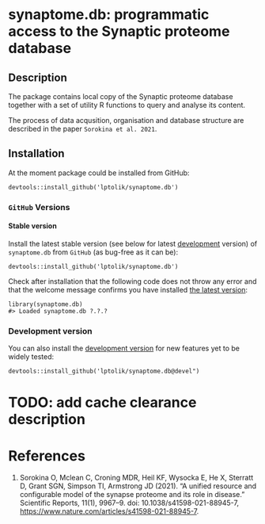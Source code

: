 # synaptome.db: programmatic access to the Synaptic proteome database
## Description
The package contains local copy of the Synaptic proteome database together with a set of utility R functions to query and analyse its content.

The process of data acqusition, organisation and database structure are described in the paper `Sorokina et al. 2021`.

## Installation

At the moment package could be installed from GitHub:
```
devtools::install_github('lptolik/synaptome.db')
```
### `GitHub` Versions

#### Stable version

Install the latest stable version (see below for latest [development](https://github.com/lptolik/synaptome.db/tree/develop#development-version) version) of `synaptome.db` from `GitHub` (as bug-free as it can be):

```{r}
devtools::install_github('lptolik/synaptome.db')
```

Check after installation that the following code does not throw any error and that the welcome message confirms you have installed [the latest version](https://github.com/lptolik/synaptome.db/blob/master/DESCRIPTION#L4):

```{r}
library(synaptome.db) 
#> Loaded synaptome.db ?.?.?
```

### Development version

You can also install the [development version](https://github.com/lptolik/synaptome.db/blob/develop/DESCRIPTION#L4) for new features yet to be widely tested:
```{r}
devtools::install_github('lptolik/synaptome.db@devel")
```

# TODO: add cache clearance description

# References
1. Sorokina O, Mclean C, Croning MDR, Heil KF, Wysocka E, He X, Sterratt D, Grant SGN, Simpson TI, Armstrong JD (2021). “A unified resource and configurable model of the synapse proteome and its role in disease.” Scientific Reports, 11(1), 9967–9. doi: 10.1038/s41598-021-88945-7, https://www.nature.com/articles/s41598-021-88945-7.

